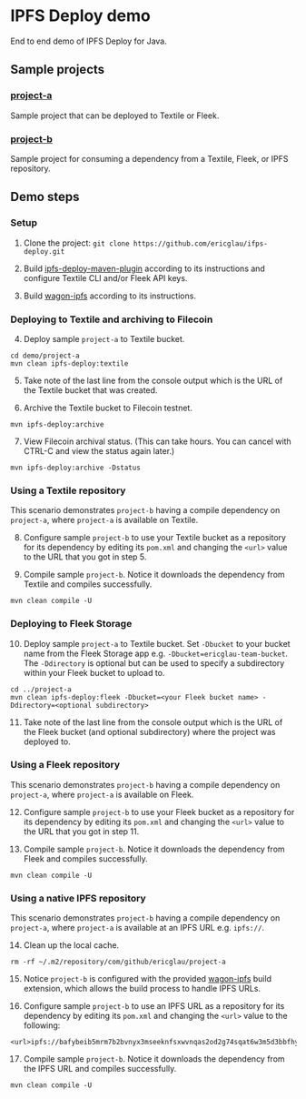 # IPFS Deploy demo

End to end demo of IPFS Deploy for Java.

## Sample projects

### [project-a](project-a)
Sample project that can be deployed to Textile or Fleek.

### [project-b](project-b)
Sample project for consuming a dependency from a Textile, Fleek, or IPFS repository.

## Demo steps

### Setup

1. Clone the project: `git clone https://github.com/ericglau/ifps-deploy.git`

2. Build [ipfs-deploy-maven-plugin](../ipfs-deploy-maven-plugin) according to its instructions and configure Textile CLI and/or Fleek API keys.

3. Build [wagon-ipfs](../wagon-ipfs) according to its instructions.

### Deploying to Textile and archiving to Filecoin

4. Deploy sample `project-a` to Textile bucket.

```
cd demo/project-a
mvn clean ipfs-deploy:textile
```

5. Take note of the last line from the console output which is the URL of the Textile bucket that was created.

6. Archive the Textile bucket to Filecoin testnet.

```
mvn ipfs-deploy:archive
```

7. View Filecoin archival status. (This can take hours. You can cancel with CTRL-C and view the status again later.)

```
mvn ipfs-deploy:archive -Dstatus
```

### Using a Textile repository

This scenario demonstrates `project-b` having a compile dependency on `project-a`, where `project-a` is available on Textile.

8. Configure sample `project-b` to use your Textile bucket as a repository for its dependency by editing its `pom.xml` and changing the `<url>` value to the URL that you got in step 5.

9. Compile sample `project-b`. Notice it downloads the dependency from Textile and compiles successfully.

```
mvn clean compile -U
```

### Deploying to Fleek Storage

10. Deploy sample `project-a` to Textile bucket.  Set `-Dbucket` to your bucket name from the Fleek Storage app e.g. `-Dbucket=ericglau-team-bucket`.  The `-Ddirectory` is optional but can be used to specify a subdirectory within your Fleek bucket to upload to.

```
cd ../project-a
mvn clean ipfs-deploy:fleek -Dbucket=<your Fleek bucket name> -Ddirectory=<optional subdirectory>
```

11. Take note of the last line from the console output which is the URL of the Fleek bucket (and optional subdirectory) where the project was deployed to.

### Using a Fleek repository

This scenario demonstrates `project-b` having a compile dependency on `project-a`, where `project-a` is available on Fleek.

12. Configure sample `project-b` to use your Fleek bucket as a repository for its dependency by editing its `pom.xml` and changing the `<url>` value to the URL that you got in step 11.

13. Compile sample `project-b`. Notice it downloads the dependency from Fleek and compiles successfully.

```
mvn clean compile -U
```

### Using a native IPFS repository

This scenario demonstrates `project-b` having a compile dependency on `project-a`, where `project-a` is available at an IPFS URL e.g. `ipfs://`.

14. Clean up the local cache.
```
rm -rf ~/.m2/repository/com/github/ericglau/project-a
```

15. Notice `project-b` is configured with the provided [wagon-ipfs](../wagon-ipfs) build extension, which allows the build process to handle IPFS URLs.

16. Configure sample `project-b` to use an IPFS URL as a repository for its dependency by editing its `pom.xml` and changing the `<url>` value to the following:
```
<url>ipfs://bafybeib5mrm7b2bvnyx3mseeknfsxwvnqas2od2g74sqat6w3m5d3bbfhy</url>
```

17. Compile sample `project-b`. Notice it downloads the dependency from the IPFS URL and compiles successfully.

```
mvn clean compile -U
```
